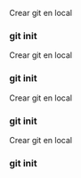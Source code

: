 Crear git en local

### git init

Crear git en local

### git init

Crear git en local

### git init

Crear git en local

### git init
